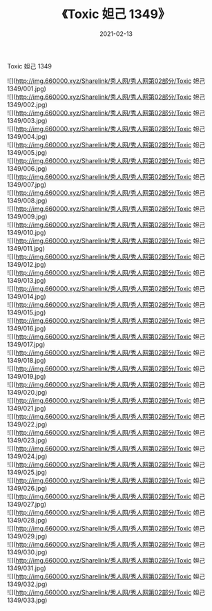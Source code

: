 ﻿---
layout: post
title:  《Toxic 妲己 1349》
date:   2021-02-13
img: http://img.660000.xyz/Sharelink/秀人网/秀人网第02部分/Toxic 妲己 1349/000.jpg
categories: [美女, 清纯, 唯美]
---

Toxic 妲己 1349

  ![](http://img.660000.xyz/Sharelink/秀人网/秀人网第02部分/Toxic 妲己 1349/001.jpg) <br> ![](http://img.660000.xyz/Sharelink/秀人网/秀人网第02部分/Toxic 妲己 1349/002.jpg) <br> ![](http://img.660000.xyz/Sharelink/秀人网/秀人网第02部分/Toxic 妲己 1349/003.jpg) <br> ![](http://img.660000.xyz/Sharelink/秀人网/秀人网第02部分/Toxic 妲己 1349/004.jpg) <br> ![](http://img.660000.xyz/Sharelink/秀人网/秀人网第02部分/Toxic 妲己 1349/005.jpg) <br> ![](http://img.660000.xyz/Sharelink/秀人网/秀人网第02部分/Toxic 妲己 1349/006.jpg) <br> ![](http://img.660000.xyz/Sharelink/秀人网/秀人网第02部分/Toxic 妲己 1349/007.jpg) <br> ![](http://img.660000.xyz/Sharelink/秀人网/秀人网第02部分/Toxic 妲己 1349/008.jpg) <br> ![](http://img.660000.xyz/Sharelink/秀人网/秀人网第02部分/Toxic 妲己 1349/009.jpg) <br> ![](http://img.660000.xyz/Sharelink/秀人网/秀人网第02部分/Toxic 妲己 1349/010.jpg) <br> ![](http://img.660000.xyz/Sharelink/秀人网/秀人网第02部分/Toxic 妲己 1349/011.jpg) <br> ![](http://img.660000.xyz/Sharelink/秀人网/秀人网第02部分/Toxic 妲己 1349/012.jpg) <br> ![](http://img.660000.xyz/Sharelink/秀人网/秀人网第02部分/Toxic 妲己 1349/013.jpg) <br> ![](http://img.660000.xyz/Sharelink/秀人网/秀人网第02部分/Toxic 妲己 1349/014.jpg) <br> ![](http://img.660000.xyz/Sharelink/秀人网/秀人网第02部分/Toxic 妲己 1349/015.jpg) <br> ![](http://img.660000.xyz/Sharelink/秀人网/秀人网第02部分/Toxic 妲己 1349/016.jpg) <br> ![](http://img.660000.xyz/Sharelink/秀人网/秀人网第02部分/Toxic 妲己 1349/017.jpg) <br> ![](http://img.660000.xyz/Sharelink/秀人网/秀人网第02部分/Toxic 妲己 1349/018.jpg) <br> ![](http://img.660000.xyz/Sharelink/秀人网/秀人网第02部分/Toxic 妲己 1349/019.jpg) <br> ![](http://img.660000.xyz/Sharelink/秀人网/秀人网第02部分/Toxic 妲己 1349/020.jpg) <br> ![](http://img.660000.xyz/Sharelink/秀人网/秀人网第02部分/Toxic 妲己 1349/021.jpg) <br> ![](http://img.660000.xyz/Sharelink/秀人网/秀人网第02部分/Toxic 妲己 1349/022.jpg) <br> ![](http://img.660000.xyz/Sharelink/秀人网/秀人网第02部分/Toxic 妲己 1349/023.jpg) <br> ![](http://img.660000.xyz/Sharelink/秀人网/秀人网第02部分/Toxic 妲己 1349/024.jpg) <br> ![](http://img.660000.xyz/Sharelink/秀人网/秀人网第02部分/Toxic 妲己 1349/025.jpg) <br> ![](http://img.660000.xyz/Sharelink/秀人网/秀人网第02部分/Toxic 妲己 1349/026.jpg) <br> ![](http://img.660000.xyz/Sharelink/秀人网/秀人网第02部分/Toxic 妲己 1349/027.jpg) <br> ![](http://img.660000.xyz/Sharelink/秀人网/秀人网第02部分/Toxic 妲己 1349/028.jpg) <br> ![](http://img.660000.xyz/Sharelink/秀人网/秀人网第02部分/Toxic 妲己 1349/029.jpg) <br> ![](http://img.660000.xyz/Sharelink/秀人网/秀人网第02部分/Toxic 妲己 1349/030.jpg) <br> ![](http://img.660000.xyz/Sharelink/秀人网/秀人网第02部分/Toxic 妲己 1349/031.jpg) <br> ![](http://img.660000.xyz/Sharelink/秀人网/秀人网第02部分/Toxic 妲己 1349/032.jpg) <br> ![](http://img.660000.xyz/Sharelink/秀人网/秀人网第02部分/Toxic 妲己 1349/033.jpg) <br>